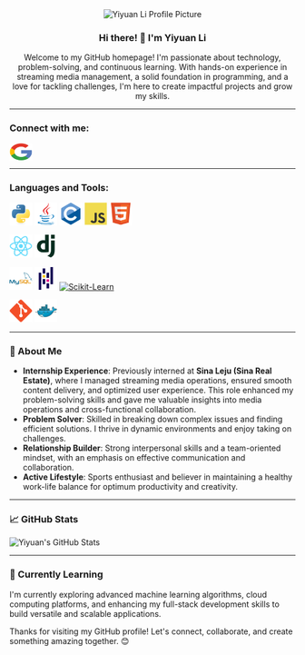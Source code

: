 <div align="center">
    <img src="[YOUR_PROFILE_IMAGE_URL](https://github.com/yiyuanlee/yiyuanlee/blob/main/9DC2AB8F-D740-48E6-9E1C-6C5F72A32B83_1_105_c.jpeg)" alt="Yiyuan Li Profile Picture" width="150" height="150">
</div>

<h3 align="center">Hi there! 👋 I'm Yiyuan Li</h3>

<p align="center">
Welcome to my GitHub homepage! I'm passionate about technology, problem-solving, and continuous learning. With hands-on experience in streaming media management, a solid foundation in programming, and a love for tackling challenges, I'm here to create impactful projects and grow my skills.
</p>

---

<h3 align="left">Connect with me:</h3>
<p align="left">
<a href="mailto:liyiyuanzhuhai@gmail.com"><img align="center" src="https://raw.githubusercontent.com/devicons/devicon/master/icons/google/google-original.svg" alt="Gmail" height="30" width="40" /></a>
</p>

---

<h3 align="left">Languages and Tools:</h3>
<p align="left"> 
<a href="https://www.python.org" target="_blank" rel="noreferrer"><img src="https://raw.githubusercontent.com/devicons/devicon/master/icons/python/python-original.svg" alt="Python" width="40" height="40"/></a>
<a href="https://www.java.com" target="_blank" rel="noreferrer"><img src="https://raw.githubusercontent.com/devicons/devicon/master/icons/java/java-original.svg" alt="Java" width="40" height="40"/></a>
<a href="https://www.cprogramming.com/" target="_blank" rel="noreferrer"><img src="https://raw.githubusercontent.com/devicons/devicon/master/icons/c/c-original.svg" alt="C" width="40" height="40"/></a>
<a href="https://developer.mozilla.org/en-US/docs/Web/JavaScript" target="_blank" rel="noreferrer"><img src="https://raw.githubusercontent.com/devicons/devicon/master/icons/javascript/javascript-original.svg" alt="JavaScript" width="40" height="40"/></a>
<a href="https://html.spec.whatwg.org/" target="_blank" rel="noreferrer"><img src="https://raw.githubusercontent.com/devicons/devicon/master/icons/html5/html5-original.svg" alt="HTML" width="40" height="40"/></a>

<a href="https://reactjs.org/" target="_blank" rel="noreferrer"><img src="https://raw.githubusercontent.com/devicons/devicon/master/icons/react/react-original.svg" alt="React" width="40" height="40"/></a>
<a href="https://www.djangoproject.com/" target="_blank" rel="noreferrer"><img src="https://raw.githubusercontent.com/devicons/devicon/master/icons/django/django-plain.svg" alt="Django" width="40" height="40"/></a>

<a href="https://www.mysql.com/" target="_blank" rel="noreferrer"><img src="https://raw.githubusercontent.com/devicons/devicon/master/icons/mysql/mysql-original-wordmark.svg" alt="MySQL" width="40" height="40"/></a>
<a href="https://pandas.pydata.org/" target="_blank" rel="noreferrer"><img src="https://raw.githubusercontent.com/devicons/devicon/2ae2a900d2f041da66e950e4d48052658d850630/icons/pandas/pandas-original.svg" alt="Pandas" width="40" height="40"/></a>
<a href="https://scikit-learn.org/" target="_blank" rel="noreferrer"><img src="https://upload.wikimedia.org/wikipedia/commons/0/05/Scikit_learn_logo_small.svg" alt="Scikit-Learn" width="40" height="40"/></a>

<a href="https://git-scm.com/" target="_blank" rel="noreferrer"><img src="https://raw.githubusercontent.com/devicons/devicon/master/icons/git/git-original.svg" alt="Git" width="40" height="40"/></a>
<a href="https://www.docker.com/" target="_blank" rel="noreferrer"><img src="https://raw.githubusercontent.com/devicons/devicon/master/icons/docker/docker-original.svg" alt="Docker" width="40" height="40"/></a>
</p>

---

### 📝 About Me
- **Internship Experience**: Previously interned at **Sina Leju (Sina Real Estate)**, where I managed streaming media operations, ensured smooth content delivery, and optimized user experience. This role enhanced my problem-solving skills and gave me valuable insights into media operations and cross-functional collaboration.
- **Problem Solver**: Skilled in breaking down complex issues and finding efficient solutions. I thrive in dynamic environments and enjoy taking on challenges.
- **Relationship Builder**: Strong interpersonal skills and a team-oriented mindset, with an emphasis on effective communication and collaboration.
- **Active Lifestyle**: Sports enthusiast and believer in maintaining a healthy work-life balance for optimum productivity and creativity.

---

### 📈 GitHub Stats
![Yiyuan's GitHub Stats](https://github-readme-stats.vercel.app/api?username=yiyuanlee&show_icons=true&theme=default)

---

### 🌱 Currently Learning
I'm currently exploring advanced machine learning algorithms, cloud computing platforms, and enhancing my full-stack development skills to build versatile and scalable applications.

Thanks for visiting my GitHub profile! Let's connect, collaborate, and create something amazing together. 😊
